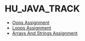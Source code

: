# HU_JAVA_TRACK
<ul>
  <li>
    <a href = "https://github.com/neerajdhurandher-deloitte/HU_JAVA_TRACK/tree/Oops_Assignment">Oops Assignment </a>
  </li>
  <li>
    <a href = "https://github.com/neerajdhurandher-deloitte/HU_JAVA_TRACK/tree/Loops_Assignment">Loops Assignment </a>
  </li>
  <li>
    <a href = "https://github.com/neerajdhurandher-deloitte/HU_JAVA_TRACK/tree/Arrays_And_Strings_Assignment">Arrays And Strings Assignment </a>
  </li>
</ul>
